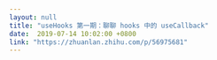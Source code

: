 ```yaml
---
layout: null
title: "useHooks 第一期：聊聊 hooks 中的 useCallback"
date:  2019-07-14 10:02:00 +0800
link: "https://zhuanlan.zhihu.com/p/56975681"
---
```

